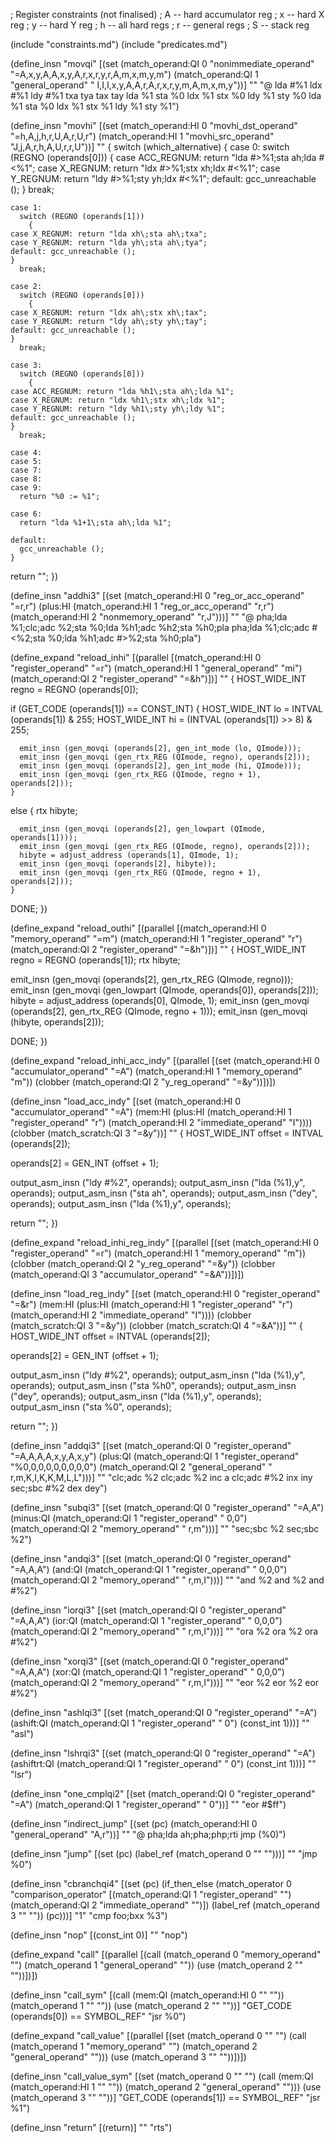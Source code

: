 ; Register constraints (not finalised)
; A -- hard accumulator reg
; x -- hard X reg
; y -- hard Y reg
; h -- all hard regs
; r -- general regs
; S -- stack reg

(include "constraints.md")
(include "predicates.md")

(define_insn "movqi"
  [(set (match_operand:QI 0 "nonimmediate_operand"
	  "=A,x,y,A,A,x,y,A,r,x,r,y,r,A,m,x,m,y,m")
	(match_operand:QI 1 "general_operand"
	  " I,I,I,x,y,A,A,r,A,r,x,r,y,m,A,m,x,m,y"))]
  ""
  "@
  lda #%1
  ldx #%1
  ldy #%1
  txa
  tya
  tax
  tay
  lda %1
  sta %0
  ldx %1
  stx %0
  ldy %1
  sty %0
  lda %1
  sta %0
  ldx %1
  stx %1
  ldy %1
  sty %1")

(define_insn "movhi"
  [(set (match_operand:HI 0 "movhi_dst_operand"	"=h,A,j,h,r,U,A,r,U,r")
	(match_operand:HI 1 "movhi_src_operand"	 "J,j,A,r,h,A,U,r,r,U"))]
  ""
{
  switch (which_alternative)
    {
    case 0:
      switch (REGNO (operands[0]))
        {
	case ACC_REGNUM: return "lda #>%1\;sta ah\;lda #<%1";
	case X_REGNUM: return "ldx #>%1\;stx xh\;ldx #<%1";
	case Y_REGNUM: return "ldy #>%1\;sty yh\;ldx #<%1";
	default: gcc_unreachable ();
	}
      break;
    
    case 1:
      switch (REGNO (operands[1]))
        {
	case X_REGNUM: return "lda xh\;sta ah\;txa";
	case Y_REGNUM: return "lda yh\;sta ah\;tya";
	default: gcc_unreachable ();
	}
      break;
    
    case 2:
      switch (REGNO (operands[0]))
        {
	case X_REGNUM: return "ldx ah\;stx xh\;tax";
	case Y_REGNUM: return "ldy ah\;sty yh\;tay";
	default: gcc_unreachable ();
	}
      break;
    
    case 3:
      switch (REGNO (operands[0]))
        {
	case ACC_REGNUM: return "lda %h1\;sta ah\;lda %1";
	case X_REGNUM: return "ldx %h1\;stx xh\;ldx %1";
	case Y_REGNUM: return "ldy %h1\;sty yh\;ldy %1";
	default: gcc_unreachable ();
	}
      break;
    
    case 4:
    case 5:
    case 7:
    case 8:
    case 9:
      return "%0 := %1";
    
    case 6:
      return "lda %1+1\;sta ah\;lda %1";
    
    default:
      gcc_unreachable ();
    }
  
  return "";
})

(define_insn "addhi3"
  [(set (match_operand:HI 0 "reg_or_acc_operand"	 "=r,r")
	(plus:HI (match_operand:HI 1 "reg_or_acc_operand" "r,r")
		 (match_operand:HI 2 "nonmemory_operand"  "r,J")))]
  ""
  "@
  pha\;lda %1\;clc\;adc %2\;sta %0\;lda %h1\;adc %h2\;sta %h0\;pla
  pha\;lda %1\;clc\;adc #<%2\;sta %0\;lda %h1\;adc #>%2\;sta %h0\;pla")

(define_expand "reload_inhi"
  [(parallel [(match_operand:HI 0 "register_operand" "=r")
	      (match_operand:HI 1 "general_operand" "mi")
	      (match_operand:QI 2 "register_operand" "=&h")])]
  ""
{
  HOST_WIDE_INT regno = REGNO (operands[0]);

  if (GET_CODE (operands[1]) == CONST_INT)
    {
      HOST_WIDE_INT lo = INTVAL (operands[1]) & 255;
      HOST_WIDE_INT hi = (INTVAL (operands[1]) >> 8) & 255;
      
      emit_insn (gen_movqi (operands[2], gen_int_mode (lo, QImode)));
      emit_insn (gen_movqi (gen_rtx_REG (QImode, regno), operands[2]));
      emit_insn (gen_movqi (operands[2], gen_int_mode (hi, QImode)));
      emit_insn (gen_movqi (gen_rtx_REG (QImode, regno + 1), operands[2]));
    }
  else
    {
      rtx hibyte;
      
      emit_insn (gen_movqi (operands[2], gen_lowpart (QImode, operands[1])));
      emit_insn (gen_movqi (gen_rtx_REG (QImode, regno), operands[2]));
      hibyte = adjust_address (operands[1], QImode, 1);
      emit_insn (gen_movqi (operands[2], hibyte));
      emit_insn (gen_movqi (gen_rtx_REG (QImode, regno + 1), operands[2]));
    }

  DONE;
})

(define_expand "reload_outhi"
  [(parallel [(match_operand:HI 0 "memory_operand" "=m")
	      (match_operand:HI 1 "register_operand" "r")
	      (match_operand:QI 2 "register_operand" "=&h")])]
  ""
{
  HOST_WIDE_INT regno = REGNO (operands[1]);
  rtx hibyte;

  emit_insn (gen_movqi (operands[2], gen_rtx_REG (QImode, regno)));
  emit_insn (gen_movqi (gen_lowpart (QImode, operands[0]), operands[2]));
  hibyte = adjust_address (operands[0], QImode, 1);
  emit_insn (gen_movqi (operands[2], gen_rtx_REG (QImode, regno + 1)));
  emit_insn (gen_movqi (hibyte, operands[2]));

  DONE;
})

(define_expand "reload_inhi_acc_indy"
  [(parallel [(set (match_operand:HI 0 "accumulator_operand" "=A")
        	   (match_operand:HI 1 "memory_operand" "m"))
	      (clobber (match_operand:QI 2 "y_reg_operand" "=&y"))])])

(define_insn "load_acc_indy"
  [(set (match_operand:HI 0 "accumulator_operand" "=A")
        (mem:HI (plus:HI (match_operand:HI 1 "register_operand" "r")
			 (match_operand:HI 2 "immediate_operand" "I"))))
   (clobber (match_scratch:QI 3 "=&y"))]
  ""
{
  HOST_WIDE_INT offset = INTVAL (operands[2]);

  operands[2] = GEN_INT (offset + 1);

  output_asm_insn ("ldy #%2", operands);
  output_asm_insn ("lda (%1),y", operands);
  output_asm_insn ("sta ah", operands);
  output_asm_insn ("dey", operands);
  output_asm_insn ("lda (%1),y", operands);

  return "";
})

(define_expand "reload_inhi_reg_indy"
  [(parallel [(set (match_operand:HI 0 "register_operand" "=r")
        	   (match_operand:HI 1 "memory_operand" "m"))
	      (clobber (match_operand:QI 2 "y_reg_operand" "=&y"))
	      (clobber (match_operand:QI 3 "accumulator_operand" "=&A"))])])

(define_insn "load_reg_indy"
  [(set (match_operand:HI 0 "register_operand" "=&r")
	(mem:HI (plus:HI (match_operand:HI 1 "register_operand" "r")
			 (match_operand:HI 2 "immediate_operand" "I"))))
   (clobber (match_scratch:QI 3 "=&y"))
   (clobber (match_scratch:QI 4 "=&A"))]
  ""
{
  HOST_WIDE_INT offset = INTVAL (operands[2]);

  operands[2] = GEN_INT (offset + 1);

  output_asm_insn ("ldy #%2", operands);
  output_asm_insn ("lda (%1),y", operands);
  output_asm_insn ("sta %h0", operands);
  output_asm_insn ("dey", operands);
  output_asm_insn ("lda (%1),y", operands);
  output_asm_insn ("sta %0", operands);

  return "";
})

(define_insn "addqi3"
  [(set (match_operand:QI 0 "register_operand"		"=A,A,A,A,x,y,A,x,y")
	(plus:QI (match_operand:QI 1 "register_operand"	"%0,0,0,0,0,0,0,0,0")
		 (match_operand:QI 2 "general_operand"	" r,m,K,I,K,K,M,L,L")))]
  ""
  "clc\;adc %2
   clc\;adc %2
   inc a
   clc\;adc #%2
   inx
   iny
   sec\;sbc #%2
   dex
   dey")

(define_insn "subqi3"
  [(set (match_operand:QI 0 "register_operand"		 "=A,A")
	(minus:QI (match_operand:QI 1 "register_operand" " 0,0")
		  (match_operand:QI 2 "memory_operand"	 " r,m")))]
  ""
  "sec\;sbc %2
   sec\;sbc %2")

(define_insn "andqi3"
  [(set (match_operand:QI 0 "register_operand"		"=A,A,A")
	(and:QI (match_operand:QI 1 "register_operand"	" 0,0,0")
		(match_operand:QI 2 "memory_operand"	" r,m,I")))]
  ""
  "and %2
   and %2
   and #%2")

(define_insn "iorqi3"
  [(set (match_operand:QI 0 "register_operand"		"=A,A,A")
	(ior:QI (match_operand:QI 1 "register_operand"	" 0,0,0")
		(match_operand:QI 2 "memory_operand"	" r,m,I")))]
  ""
  "ora %2
   ora %2
   ora #%2")

(define_insn "xorqi3"
  [(set (match_operand:QI 0 "register_operand"		"=A,A,A")
	(xor:QI (match_operand:QI 1 "register_operand"	" 0,0,0")
		(match_operand:QI 2 "memory_operand"	" r,m,I")))]
  ""
  "eor %2
   eor %2
   eor #%2")

(define_insn "ashlqi3"
  [(set (match_operand:QI 0 "register_operand"		  "=A")
	(ashift:QI (match_operand:QI 1 "register_operand" " 0")
		   (const_int 1)))]
  ""
  "asl")

(define_insn "lshrqi3"
  [(set (match_operand:QI 0 "register_operand"		    "=A")
	(ashiftrt:QI (match_operand:QI 1 "register_operand" " 0")
		     (const_int 1)))]
  ""
  "lsr")

(define_insn "one_cmplqi2"
  [(set (match_operand:QI 0 "register_operand"		  "=A")
	(match_operand:QI 1 "register_operand"		  " 0"))]
  ""
  "eor #$ff")

(define_insn "indirect_jump"
  [(set (pc)
	(match_operand:HI 0 "general_operand" "A,r"))]
  ""
  "@
  pha\;lda ah\;pha\;php\;rti
  jmp (%0)")

(define_insn "jump"
  [(set (pc)
	(label_ref (match_operand 0 "" "")))]
  ""
  "jmp %0")

(define_insn "cbranchqi4"
  [(set (pc) (if_then_else
	       (match_operator 0 "comparison_operator"
		 [(match_operand:QI 1 "register_operand"	"")
		  (match_operand:QI 2 "immediate_operand"	"")])
	       (label_ref (match_operand 3 "" ""))
	       (pc)))]
  "1"
  "cmp foo\;bxx %3")

(define_insn "nop"
  [(const_int 0)]
  ""
  "nop")

(define_expand "call"
  [(parallel [(call (match_operand 0 "memory_operand" "")
		    (match_operand 1 "general_operand" ""))
	      (use (match_operand 2 "" ""))])])

(define_insn "call_sym"
  [(call (mem:QI (match_operand:HI 0 "" ""))
  	 (match_operand 1 "" ""))
   (use (match_operand 2 "" ""))]
  "GET_CODE (operands[0]) == SYMBOL_REF"
  "jsr %0")

(define_expand "call_value"
  [(parallel [(set (match_operand 0 "" "")
        	   (call (match_operand 1 "memory_operand" "")
  			 (match_operand 2 "general_operand" "")))
	      (use (match_operand 3 "" ""))])])

(define_insn "call_value_sym"
  [(set (match_operand 0 "" "")
        (call (mem:QI (match_operand:HI 1 "" ""))
  	      (match_operand 2 "general_operand" "")))
   (use (match_operand 3 "" ""))]
  "GET_CODE (operands[1]) == SYMBOL_REF"
  "jsr %1")

(define_insn "return"
  [(return)]
  ""
  "rts")
